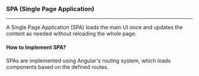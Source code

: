 ### SPA (Single Page Application)
---

A Single Page Application (SPA) loads the main UI once and updates the content as needed without reloading the whole page.

#### How to Implement SPA?

SPAs are implemented using Angular's routing system, which loads components based on the defined routes.